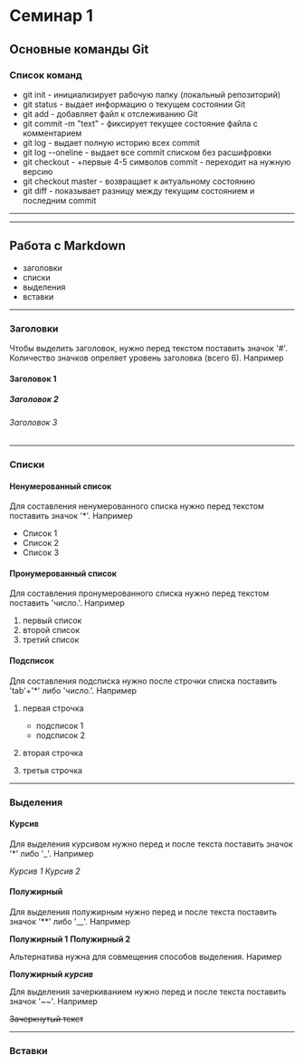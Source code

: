 # Семинар 1

## Основные команды Git

### Список команд

* git init - инициализирует рабочую папку (локальный репозиторий)
* git status - выдает информацию о текущем состоянии Git
* git add - добавляет файл к отслеживанию Git
* git commit -m "text" - фиксирует текущее состояние файла с комментарием
* git log - выдает полную историю всех commit
* git log --oneline - выдает все commit списком без расшифровки
* git checkout - +первые 4-5 символов commit - переходит на нужную версию
* git checkout master - возвращает к актуальному состоянию
* git diff - показывает разницу между текущим состоянием и последним commit

___
___

## Работа с Markdown

* заголовки
* списки
* выделения
* вставки

___

### Заголовки

Чтобы выделить заголовок, нужно перед текстом поставить значок '#'. Количество значков опреляет уровень заголовка (всего 6). Например

#### Заголовок 1

##### Заголовок 2

###### Заголовок 3

___

### Списки

#### Ненумерованный список

Для составления ненумерованного списка нужно перед текстом поставить значок '*'. Например

* Список 1
* Список 2
* Список 3

#### Пронумерованный список

Для составления пронумерованного списка нужно перед текстом поставить 'число.'. Например

1. первый список
2. второй список
3. третий список

#### Подсписок

Для составления подсписка нужно после строчки списка поставить 'tab'+'*' либо 'число.'. Например

1. первая строчка

    * подсписок 1
    * подсписок 2

2. вторая строчка
3. третья строчка

___

### Выделения

#### Курсив

Для выделения курсивом нужно перед и после текста поставить значок '*' либо '_'. Например

*Курсив 1* _Курсив 2_

#### Полужирный

Для выделения полужирным нужно перед и после текста поставить значок '**' либо '__'. Например

**Полужирный 1** __Полужирный 2__

Альтернатива нужна для совмещения способов выделения. Наример

**Полужирный _курсив_**

Для выделения зачеркиванием нужно перед и после текста поставить значок '~~'. Например

~~Зачеркнутый текст~~

___

### Вставки
